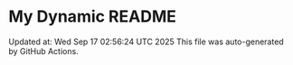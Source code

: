 # My Dynamic README
Updated at: Wed Sep 17 02:56:24 UTC 2025
This file was auto-generated by GitHub Actions.

